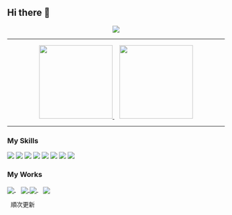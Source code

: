 ## Hi there 👋
<div align="center">
 <a href="https://git.io/streak-stats">
   <img src="https://github-readme-streak-stats.herokuapp.com/?user=yutarou12&currStreakNum=2FD3EB&fire=pink&sideLabels=EB1991FF&background=141321&theme=dark" />
 </a>
</div>

___

<div align="center">
  <a href="https://github.com/anuraghazra/github-readme-stats">
    <img height=170 src="https://github-readme-stats.vercel.app/api?username=yutarou12&show_icons=true&theme=radical" />
  </a>
  &nbsp;&nbsp;
  <a href="https://github.com/anuraghazra/github-readme-stats">
    <img height=170 src="https://github-readme-stats.vercel.app/api/top-langs/?username=yutarou12&theme=radical&layout=compact&" />
  </a>
</div>

___

### My Skills

![](https://img.shields.io/badge/python-%2314354C.svg?style=for-the-badge&logo=python&logoColor=white)
![](https://img.shields.io/badge/javascript-%23323330.svg?style=for-the-badge&logo=javascript&logoColor=%23F7DF1E)
![](https://img.shields.io/badge/html5-%23E34F26.svg?style=for-the-badge&logo=html5&logoColor=white)
![](https://img.shields.io/badge/pycharm-143?style=for-the-badge&logo=pycharm&logoColor=black&color=black&labelColor=green)
![](https://img.shields.io/badge/git-%23F05033.svg?style=for-the-badge&logo=git&logoColor=white)
![](https://img.shields.io/badge/github-%23121011.svg?style=for-the-badge&logo=github&logoColor=white)
![](https://img.shields.io/badge/docker-fff.svg?style=for-the-badge&logo=docker)
![](https://img.shields.io/badge/wordpress-2c98c4.svg?style=for-the-badge&logo=wordpress)

### My Works

<a href="https://github.com/yutarou12/Connect-Lineworks-discord">
  <img align="center" src="https://github-readme-stats.vercel.app/api/pin/?username=yutarou12&repo=Connect-Lineworks-discord&theme=radical" />
</a>
&nbsp;&nbsp;
<a href="https://github.com/yutarou12/UnforgivableRightImage-Bot">
  <img align="center" src="https://github-readme-stats.vercel.app/api/pin/?username=yutarou12&repo=UnforgivableRightImage-Bot&theme=radical" />
</a>

<a href="https://github.com/yutarou12/pdf-manager">
  <img align="center" src="https://github-readme-stats.vercel.app/api/pin/?username=yutarou12&repo=pdf-manager&theme=radical" />
</a>
&nbsp;&nbsp;
<a href="https://github.com/yutarou12/bluetooth-in-room-noticer">
  <img align="center" src="https://github-readme-stats.vercel.app/api/pin/?username=yutarou12&repo=bluetooth-in-room-notice&theme=radical" />
</a>

&nbsp;
順次更新
<!--
**yutarou12/yutarou12** is a ✨ _special_ ✨ repository because its `README.md` (this file) appears on your GitHub profile.

Here are some ideas to get you started:

- 🔭 I’m currently working on ...
- 🌱 I’m currently learning ...
- 👯 I’m looking to collaborate on ...
- 🤔 I’m looking for help with ...
- 💬 Ask me about ...
- 📫 How to reach me: ...
- 😄 Pronouns: ...
- ⚡ Fun fact: ...
-->
